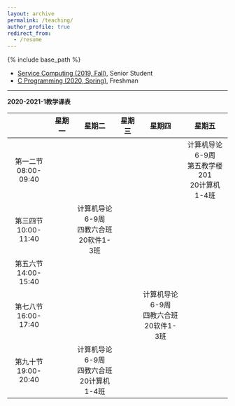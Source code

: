 ```yaml
---
layout: archive
permalink: /teaching/
author_profile: true
redirect_from:
  - /resume
---
```


{% include base_path %}

* [Service Computing (2019, Fall)](http://guoshengkang.github.io/teaching/2019-fall-service-computing), Senior Student
* [C Programming (2020, Spring)](http://guoshengkang.github.io/teaching/2020-spring-c-programming), Freshman

- - -

**2020-2021-1教学课表**

|        |星期一|星期二|星期三|星期四|星期五|
| :----: | :----: | :----: | :----: | :----: | :----: |
|第一二节<br>08:00-09:40|	|	 |	 |	 |计算机导论6-9周<br>第五教学楼201<br>20计算机1-4班|
|第三四节<br>10:00-11:40|	|计算机导论6-9周<br>四教六合班<br>20软件1-3班|	|	 |	|
|第五六节<br>14:00-15:40|	|	 |	|	 |	|
|第七八节<br>16:00-17:40|	|	 |	| 计算机导论6-9周<br>四教六合班<br>20软件1-3班 |	|
|第九十节<br>19:00-20:40|	|计算机导论6-9周<br>四教六合班<br>20计算机1-4班|	|	 |	|